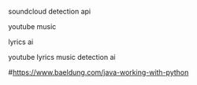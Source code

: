 soundcloud detection api

youtube music

lyrics ai

youtube lyrics music detection ai

#https://www.baeldung.com/java-working-with-python

